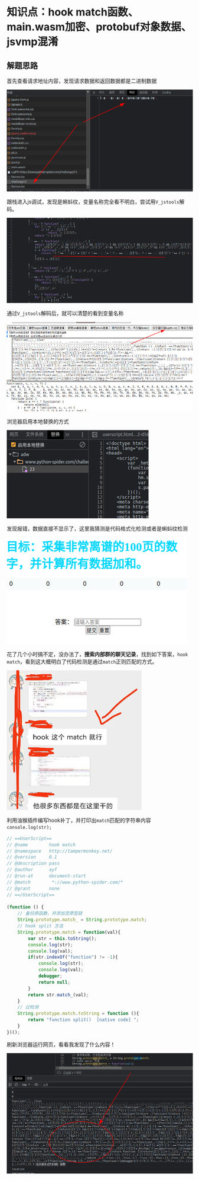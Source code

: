 # 知识点：hook match函数、main.wasm加密、protobuf对象数据、jsvmp混淆

## 解题思路

首先查看请求地址内容，发现请求数据和返回数据都是二进制数据

![请求](./img/1.png)

跟栈进入js调试，发现是蝌蚪纹，变量名称完全看不明白，尝试用`V_jstools`解码。

![请求](./img/2.png)

通过`V_jstools`解码后，就可以清楚的看到变量名称

![请求](./img/3.png)

浏览器启用本地替换的方式

![请求](./img/4.png)

发现报错，数据直接不显示了，这里我猜测是代码格式化检测或者是蝌蚪纹检测

![请求](./img/5.png)

花了几个小时搞不定，没办法了，**搜索内部群的聊天记录**，找到如下答案，`hook match`，看到这大概明白了代码检测是通过`match`正则匹配的方式。

![请求](./img/6.png)

利用油猴插件编写hook补丁，并打印出`match`匹配的字符串内容`console.log(str);`

```javascript
// ==UserScript==
// @name        hook match
// @namespace   http://tampermonkey.net/
// @version     0.1
// @description pass
// @author      ayf
// @run-at      document-start
// @match        *://www.python-spider.com/*
// @grant       none
// ==/UserScript==

(function () {
    // 备份原函数，并添加至原型链
    String.prototype.match_ = String.prototype.match;
    // hook split 方法
    String.prototype.match = function(val){
        var str = this.toString();
        console.log(str);
        console.log(val);
        if(str.indexOf("function") != -1){
            console.log(str);
            console.log(val);
            debugger;
            return null;
        }
        return str.match_(val);
    }
    // 过检测
    String.prototype.match.toString = function (){
        return "function split()  [native code] ";
    }
})();
```

刷新浏览器运行网页，看看我发现了什么内容！

![请求](./img/7.png)
